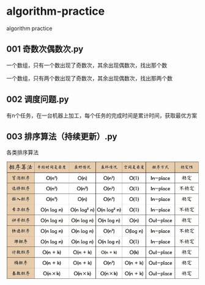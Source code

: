 # algorithm-practice

algorithm practice

## 001 奇数次偶数次.py

一个数组，只有一个数出现了奇数次，其余出现偶数次，找出那个数

一个数组，只有两个数出现了奇数次，其余出现偶数次，找出那两个数

## 002 调度问题.py

有n个任务，在一台机器上加工，每个任务的完成时间是累计时间，获取最优方案

## 003 排序算法（持续更新）.py

各类排序算法

![sort](https://github.com/iubizi/algorithm-practice/blob/main/%E6%8E%92%E5%BA%8F.jpg)
